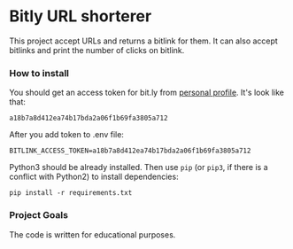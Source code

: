 # Bitly URL shorterer

This project accept URLs and returns a bitlink for them.
It can also accept bitlinks and print the number of clicks on bitlink.

### How to install

You should get an access token for bit.ly from [personal profile](https://app.bitly.com/settings/api/).
It's look like that:
```
a18b7a8d412ea74b17bda2a06f1b69fa3805a712
```
After you add token to .env file:
```commandline
BITLINK_ACCESS_TOKEN=a18b7a8d412ea74b17bda2a06f1b69fa3805a712
```
Python3 should be already installed. 
Then use `pip` (or `pip3`, if there is a conflict with Python2) to install dependencies:
```commandline
pip install -r requirements.txt
```

### Project Goals

The code is written for educational purposes.